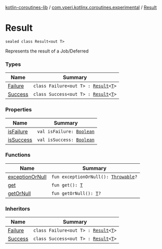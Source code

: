 [kotlin-coroutines-lib](../../index.md) / [com.vperi.kotlinx.coroutines.experimental](../index.md) / [Result](./index.md)

# Result

`sealed class Result<out T>`

Represents the result of a Job/Deferred

### Types

| Name | Summary |
|---|---|
| [Failure](-failure/index.md) | `class Failure<out T> : `[`Result`](./index.md)`<`[`T`](-failure/index.md#T)`>` |
| [Success](-success/index.md) | `class Success<out T> : `[`Result`](./index.md)`<`[`T`](-success/index.md#T)`>` |

### Properties

| Name | Summary |
|---|---|
| [isFailure](is-failure.md) | `val isFailure: `[`Boolean`](https://kotlinlang.org/api/latest/jvm/stdlib/kotlin/-boolean/index.html) |
| [isSuccess](is-success.md) | `val isSuccess: `[`Boolean`](https://kotlinlang.org/api/latest/jvm/stdlib/kotlin/-boolean/index.html) |

### Functions

| Name | Summary |
|---|---|
| [exceptionOrNull](exception-or-null.md) | `fun exceptionOrNull(): `[`Throwable`](https://kotlinlang.org/api/latest/jvm/stdlib/kotlin/-throwable/index.html)`?` |
| [get](get.md) | `fun get(): `[`T`](index.md#T) |
| [getOrNull](get-or-null.md) | `fun getOrNull(): `[`T`](index.md#T)`?` |

### Inheritors

| Name | Summary |
|---|---|
| [Failure](-failure/index.md) | `class Failure<out T> : `[`Result`](./index.md)`<`[`T`](-failure/index.md#T)`>` |
| [Success](-success/index.md) | `class Success<out T> : `[`Result`](./index.md)`<`[`T`](-success/index.md#T)`>` |
